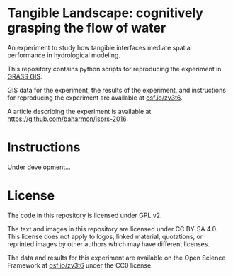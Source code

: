 # Tangible Landscape: cognitively grasping the flow of water
An experiment to study how tangible interfaces mediate spatial performance in hydrological modeling.

This repository contains python scripts for reproducing the experiment in [GRASS GIS](https://grass.osgeo.org/).

GIS data for the experiment, the results of the experiment, and instructions for reproducing the experiment are available at [osf.io/zv3t6](https://osf.io/zv3t6).

A article describing the experiment is available at https://github.com/baharmon/isprs-2016.

# Instructions
Under development...

# License
The code in this repository is licensed under GPL v2.

The text and images in this repository are licensed under CC BY-SA 4.0. This license does not apply to logos, linked material, quotations, or reprinted images by other authors which may have different licenses.

The data and results for this experiment are available on the Open Science Framework at [osf.io/zv3t6](https://osf.io/zv3t6) under the CC0 license.
